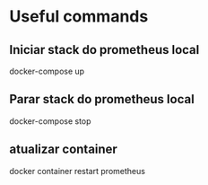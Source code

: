 # Useful commands


## Iniciar stack do prometheus local
docker-compose up

## Parar stack do prometheus local
docker-compose stop

## atualizar container
docker container restart prometheus